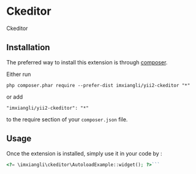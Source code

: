 Ckeditor
========
Ckeditor

Installation
------------

The preferred way to install this extension is through [composer](http://getcomposer.org/download/).

Either run

```
php composer.phar require --prefer-dist imxiangli/yii2-ckeditor "*"
```

or add

```
"imxiangli/yii2-ckeditor": "*"
```

to the require section of your `composer.json` file.


Usage
-----

Once the extension is installed, simply use it in your code by  :

```php
<?= \imxiangli\ckeditor\AutoloadExample::widget(); ?>```